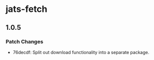 # jats-fetch

## 1.0.5

### Patch Changes

- 76decdf: Split out download functionality into a separate package.
